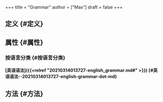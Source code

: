 +++
title = "Grammar"
author = ["Max"]
draft = false
+++

## 定义 {#定义}


## 属性 {#属性}


### 按语言分类 {#按语言分类}


#### [英语语法]({{<relref "20210314013727-english_grammar.md#" >}}) {#英语语法--20210314013727-english-grammar-dot-md}


## 方法 {#方法}

